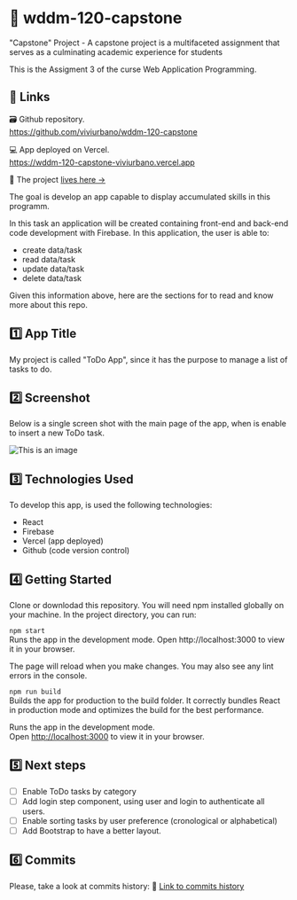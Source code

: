 # 🎯 wddm-120-capstone

"Capstone" Project - A capstone project is a multifaceted assignment that serves as a culminating academic experience for students

This is the Assigment 3 of the curse Web Application Programming.

## 🔗 Links

🗃 Github repository.  
https://github.com/viviurbano/wddm-120-capstone

💻 App deployed on Vercel.  
https://wddm-120-capstone-viviurbano.vercel.app

🔗 The project [lives here → ](https://wddm-120-capstone-viviurbano.vercel.app)

The goal is develop an app capable to display accumulated skills in this programm.

In this task an application will be created containing front-end and back-end code development with Firebase. In this application, the user is able to:

- create data/task
- read data/task
- update data/task
- delete data/task

Given this information above, here are the sections for to read and know more about this repo.

## 1️⃣ App Title

My project is called "ToDo App", since it has the purpose to manage a list of tasks to do.

## 2️⃣ Screenshot

Below is a single screen shot with the main page of the app, when is enable to insert a new ToDo task.

![This is an image](img/small.png)

## 3️⃣ Technologies Used

To develop this app, is used the following technologies:

- React
- Firebase
- Vercel (app deployed)
- Github (code version control)

## 4️⃣ Getting Started

Clone or downlodad this repository. You will need npm installed globally on your machine. In the project directory, you can run:

`npm start`  
Runs the app in the development mode.
Open http://localhost:3000 to view it in your browser.

The page will reload when you make changes.
You may also see any lint errors in the console.

`npm run build`  
Builds the app for production to the build folder.
It correctly bundles React in production mode and optimizes the build for the best performance.

Runs the app in the development mode.\
Open [http://localhost:3000](http://localhost:3000) to view it in your browser.

## 5️⃣ Next steps

- [ ] Enable ToDo tasks by category
- [ ] Add login step component, using user and login to authenticate all users.
- [ ] Enable sorting tasks by user preference (cronological or alphabetical)
- [ ] Add Bootstrap to have a better layout.

## 6️⃣ Commits

Please, take a look at commits history:
🔗 [Link to commits history](https://github.com/viviurbano/wddm-120-capstone/commits/main)
